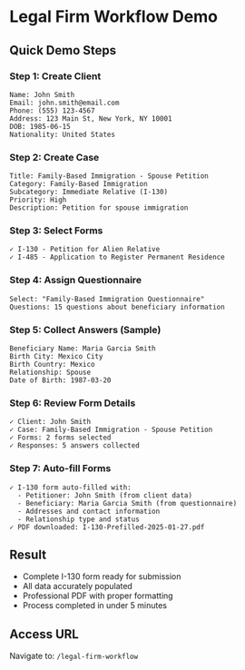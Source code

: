 # Legal Firm Workflow Demo

## Quick Demo Steps

### Step 1: Create Client
```
Name: John Smith
Email: john.smith@email.com
Phone: (555) 123-4567
Address: 123 Main St, New York, NY 10001
DOB: 1985-06-15
Nationality: United States
```

### Step 2: Create Case
```
Title: Family-Based Immigration - Spouse Petition
Category: Family-Based Immigration
Subcategory: Immediate Relative (I-130)
Priority: High
Description: Petition for spouse immigration
```

### Step 3: Select Forms
```
✓ I-130 - Petition for Alien Relative
✓ I-485 - Application to Register Permanent Residence
```

### Step 4: Assign Questionnaire
```
Select: "Family-Based Immigration Questionnaire"
Questions: 15 questions about beneficiary information
```

### Step 5: Collect Answers (Sample)
```
Beneficiary Name: Maria Garcia Smith
Birth City: Mexico City
Birth Country: Mexico
Relationship: Spouse
Date of Birth: 1987-03-20
```

### Step 6: Review Form Details
```
✓ Client: John Smith
✓ Case: Family-Based Immigration - Spouse Petition
✓ Forms: 2 forms selected
✓ Responses: 5 answers collected
```

### Step 7: Auto-fill Forms
```
✓ I-130 form auto-filled with:
  - Petitioner: John Smith (from client data)
  - Beneficiary: Maria Garcia Smith (from questionnaire)
  - Addresses and contact information
  - Relationship type and status
✓ PDF downloaded: I-130-Prefilled-2025-01-27.pdf
```

## Result
- Complete I-130 form ready for submission
- All data accurately populated
- Professional PDF with proper formatting
- Process completed in under 5 minutes

## Access URL
Navigate to: `/legal-firm-workflow`

